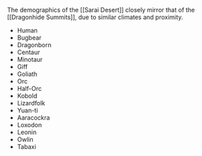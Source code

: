 The demographics of the [[Sarai Desert]] closely mirror that of the [[Dragonhide Summits]], due to similar climates and proximity.

- Human
- Bugbear
- Dragonborn
- Centaur
- Minotaur
- Giff
- Goliath
- Orc
- Half-Orc
- Kobold
- Lizardfolk
- Yuan-ti
- Aaracockra
- Loxodon
- Leonin
- Owlin
- Tabaxi
